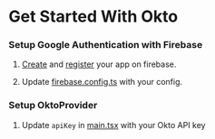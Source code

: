 # Get Started With Okto

### Setup Google Authentication with Firebase

1. [Create](https://firebase.google.com/docs/web/setup#create-project) and [register](https://firebase.google.com/docs/web/setup#register-app) your app on firebase.

2. Update [firebase.config.ts](./src/config/firebase.config.ts) with your config.

### Setup OktoProvider

1. Update `apiKey` in [main.tsx](./src/main.tsx) with your Okto API key
